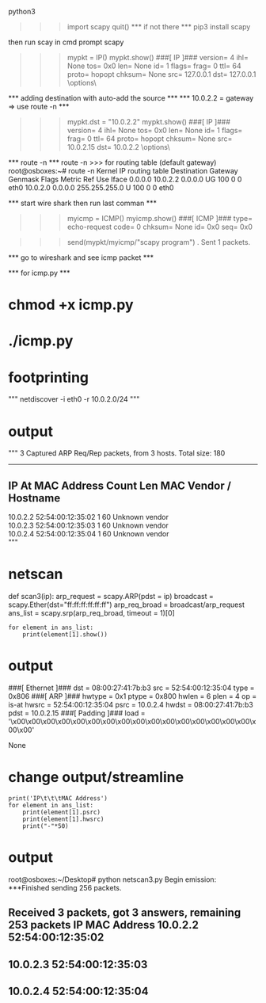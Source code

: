 python3
>>> import scapy
>>> quit()
*** if not there ***
pip3 install scapy



then run scay in cmd prompt
scapy
>>>mypkt = IP()
>>>mypkt.show()
    ###[ IP ]### 
    version= 4
    ihl= None
    tos= 0x0
    len= None
    id= 1
    flags= 
    frag= 0
    ttl= 64
    proto= hopopt
    chksum= None
    src= 127.0.0.1
    dst= 127.0.0.1
    \options\

*** adding destination with auto-add the source ***
*** 10.0.2.2 = gateway => use route -n ***

>>> mypkt.dst = "10.0.2.2"
>>> mypkt.show()
###[ IP ]### 
  version= 4
  ihl= None
  tos= 0x0
  len= None
  id= 1
  flags= 
  frag= 0
  ttl= 64
  proto= hopopt
  chksum= None
  src= 10.0.2.15
  dst= 10.0.2.2
  \options\

*** route -n ***
route -n >>> for routing table (default gateway)
root@osboxes:~# route -n
Kernel IP routing table
Destination     Gateway         Genmask         Flags Metric Ref    Use Iface
0.0.0.0         10.0.2.2        0.0.0.0         UG    100    0        0 eth0
10.0.2.0        0.0.0.0         255.255.255.0   U     100    0        0 eth0

*** start wire shark then run last comman ***

>>> myicmp = ICMP()
>>> myicmp.show()
###[ ICMP ]### 
  type= echo-request
  code= 0
  chksum= None
  id= 0x0
  seq= 0x0

>>> send(mypkt/myicmp/"scapy program")
.
Sent 1 packets.
>>> 

*** go to wireshark and see icmp packet ***


*** for icmp.py ***
# chmod +x icmp.py
# ./icmp.py

# footprinting
"""
netdiscover -i eth0 -r 10.0.2.0/24
"""
# output
"""
 3 Captured ARP Req/Rep packets, from 3 hosts.   Total size: 180               
 _____________________________________________________________________________
   IP            At MAC Address     Count     Len  MAC Vendor / Hostname      
 -----------------------------------------------------------------------------
 10.0.2.2        52:54:00:12:35:02      1      60  Unknown vendor              
 10.0.2.3        52:54:00:12:35:03      1      60  Unknown vendor              
 10.0.2.4        52:54:00:12:35:04      1      60  Unknown vendor   
 """

# netscan
def scan3(ip):
	arp_request = scapy.ARP(pdst = ip)
	broadcast = scapy.Ether(dst="ff:ff:ff:ff:ff:ff")
	arp_req_broad = broadcast/arp_request
	ans_list = scapy.srp(arp_req_broad, timeout = 1)[0]  
	
	for element in ans_list:
		print(element[1].show())
# output
 ###[ Ethernet ]### 
  dst       = 08:00:27:41:7b:b3
  src       = 52:54:00:12:35:04
  type      = 0x806
###[ ARP ]### 
     hwtype    = 0x1
     ptype     = 0x800
     hwlen     = 6
     plen      = 4
     op        = is-at
     hwsrc     = 52:54:00:12:35:04
     psrc      = 10.0.2.4
     hwdst     = 08:00:27:41:7b:b3
     pdst      = 10.0.2.15
###[ Padding ]### 
        load      = '\x00\x00\x00\x00\x00\x00\x00\x00\x00\x00\x00\x00\x00\x00\x00\x00\x00\x00'

None


# change output/streamline
	print('IP\t\t\tMAC Address')
	for element in ans_list:
		print(element[1].psrc)
		print(element[1].hwsrc)
		print("-"*50)

# output
root@osboxes:~/Desktop# python netscan3.py 
Begin emission:
***Finished sending 256 packets.

Received 3 packets, got 3 answers, remaining 253 packets
IP			MAC Address
10.0.2.2
52:54:00:12:35:02
--------------------------------------------------
10.0.2.3
52:54:00:12:35:03
--------------------------------------------------
10.0.2.4
52:54:00:12:35:04
--------------------------------------------------
